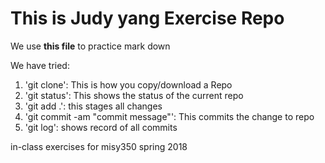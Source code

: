 # This is Judy yang Exercise Repo

We use **this file** to practice mark down

We have tried:

1. 'git clone': This is how you copy/download a Repo
2. 'git status': This shows the status of the current repo
3. 'git add .': this stages all changes
4. 'git commit -am "commit message"': This commits the change to repo
5. 'git log': shows record of all commits




in-class exercises for misy350 spring 2018
